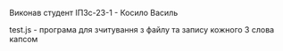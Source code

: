 Виконав студент ІПЗс-23-1 - Косило Василь

test.js - програма для зчитування з файлу та запису кожного 3 слова капсом
